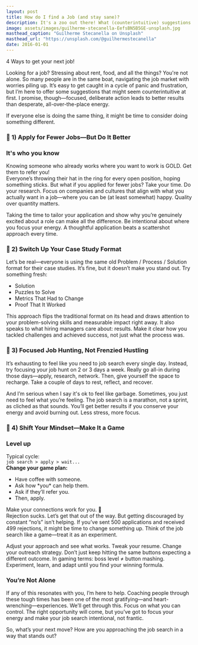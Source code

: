 ```yaml
---
layout: post
title: How do I find a Job (and stay sane)?
description: It's a zoo out there! What (counterintuitive) suggestions would make the search a bit easier, and lead to better results? What's better than the desperate-all-over-the-place-energy that one is apt to put out there?
image: assets/images/guilherme-stecanella-EefsBN5B5GE-unsplash.jpg
masthead_caption: "Guilherme Stecanella on Unsplash"
masthead_url: "https://unsplash.com/@guilhermestecanella"
date: 2016-01-01
---
```


4 Ways to get your next job!

Looking for a job? Stressing about rent, food, and all the things? You're not alone. So many people are in the same boat, navigating the job market with worries piling up. It’s easy to get caught in a cycle of panic and frustration, but I’m here to offer some suggestions that might seem counterintuitive at first. I promise, though—focused, deliberate action leads to better results than desperate, all-over-the-place energy.

If everyone else is doing the same thing, it might be time to consider doing something different.

### 🌟 1) Apply for Fewer Jobs—But Do It Better

<div class="callout callout-left">
  <span class="fa fa-thumbs-up"></span> 
 <h3>It's who you know</h3>
Knowing someone who already works where you want to work is GOLD.  Get them to refer you!

</div>
Everyone’s throwing their hat in the ring for every open position, hoping something sticks. But what if you applied for fewer jobs? Take your time. Do your research. Focus on companies and cultures that align with what you actually want in a job—where you can be (at least somewhat) happy. Quality over quantity matters.

Taking the time to tailor your application and show why you’re genuinely excited about a role can make all the difference. Be intentional about where you focus your energy. A thoughtful application beats a scattershot approach every time.

### 🌟 2) Switch Up Your Case Study Format

Let’s be real—everyone is using the same old Problem / Process / Solution format for their case studies. It’s fine, but it doesn’t make you stand out. Try something fresh:

- Solution
- Puzzles to Solve
- Metrics That Had to Change
- Proof That It Worked

This approach flips the traditional format on its head and draws attention to your problem-solving skills and measurable impact right away. It also speaks to what hiring managers care about: results. Make it clear how you tackled challenges and achieved success, not just what the process was.

### 🌟 3) Focused Job Hunting, Not Frenzied Hustling

It’s exhausting to feel like you need to job search every single day. Instead, try focusing your job hunt on 2 or 3 days a week. Really go all-in during those days—apply, research, network. Then, give yourself the space to recharge. Take a couple of days to rest, reflect, and recover.

And I’m serious when I say it's ok to feel like garbage. Sometimes, you just need to feel what you’re feeling. The job search is a marathon, not a sprint, as cliched as that sounds. You’ll get better results if you conserve your energy and avoid burning out. Less stress, more focus.


### 🌟 4) Shift Your Mindset—Make It a Game

<div class="callout callout-right">
  <span class="fa fa-gamepad"></span> 
  <h3>Level up</h3>Typical cycle:<br /><code>job search > apply > wait... </code> 
  <br /><strong>Change your game plan:</strong>
  <ul>
    <li>Have coffee with someone.</li>
    <li>Ask how *you* can help them.</li>
    <li>Ask if they’ll refer you.</li>
    <li>Then, apply.</li>
  </ul>
Make your connections work for you. 👊
</div>Rejection sucks. Let’s get that out of the way. But getting discouraged by constant “no’s” isn’t helping. If you’ve sent 500 applications and received 499 rejections, it might be time to change something up. Think of the job search like a game—treat it as an experiment.

Adjust your approach and see what works. Tweak your resume. Change your outreach strategy. Don’t just keep hitting the same buttons expecting a different outcome. In gaming terms: boss level ≠ button mashing. Experiment, learn, and adapt until you find your winning formula.

### You’re Not Alone

If any of this resonates with you, I’m here to help. Coaching people through these tough times has been one of the most gratifying—and heart-wrenching—experiences. We’ll get through this. Focus on what you can control. The right opportunity will come, but you’ve got to focus your energy and make your job search intentional, not frantic.

So, what’s your next move? How are you approaching the job search in a way that stands out?



